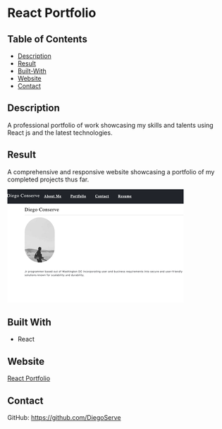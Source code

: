# React Portfolio

## Table of Contents

- [Description](#description)
- [Result](#result)
- [Built-With](#built-with)
- [Website](#website)
- [Contact](#contact)

## Description

A professional portfolio of work showcasing my skills and talents using React js and the latest technologies.

## Result

A comprehensive and responsive website showcasing a portfolio of my completed projects thus far.

![Screenshot](./src/images/react-portofolio-screenshot.png)

## Built With
- React 

## Website

[React Portfolio]()

## Contact
GitHub:  https://github.com/DiegoServe